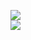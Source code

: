 [![](https://img.shields.io/badge/Made%20With-Github%20Spray-lightgrey.svg?style=for-the-badge&logo=github)](https://github.com/Annihil/github-spray#31433)  
[![](https://i.imgur.com/2DrTn0Z.gif)](https://github.com/Annihil/github-spray)
